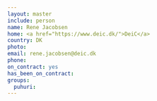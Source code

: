 ```yaml
---
layout: master
include: person
name: Rene Jacobsen
home: <a href="https://www.deic.dk/">DeiC</a>
country: DK
photo:
email: rene.jacobsen@deic.dk
phone:
on_contract: yes
has_been_on_contract:
groups:
  puhuri:
---
```

